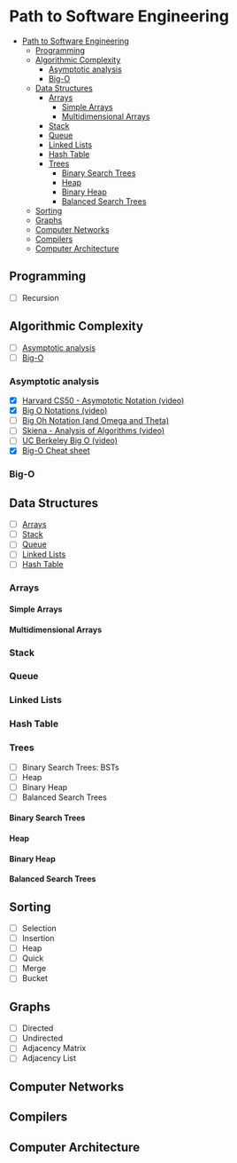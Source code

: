 # Path to Software Engineering

- [Path to Software Engineering](#path-to-software-engineering)
  - [Programming](#programming)
  - [Algorithmic Complexity](#algorithmic-complexity)
    - [Asymptotic analysis](#asymptotic-analysis)
    - [Big-O](#big-o)
  - [Data Structures](#data-structures)
    - [Arrays](#arrays)
      - [Simple Arrays](#simple-arrays)
      - [Multidimensional Arrays](#multidimensional-arrays)
    - [Stack](#stack)
    - [Queue](#queue)
    - [Linked Lists](#linked-lists)
    - [Hash Table](#hash-table)
    - [Trees](#trees)
      - [Binary Search Trees](#binary-search-trees)
      - [Heap](#heap)
      - [Binary Heap](#binary-heap)
      - [Balanced Search Trees](#balanced-search-trees)
  - [Sorting](#sorting)
  - [Graphs](#graphs)
  - [Computer Networks](#computer-networks)
  - [Compilers](#compilers)
  - [Computer Architecture](#computer-architecture)

## Programming
- [ ] Recursion

## Algorithmic Complexity
- [ ] [Asymptotic analysis](#asymptotic-analysis)
- [ ] [Big-O](#big-o)
### Asymptotic analysis
- [x] [Harvard CS50 - Asymptotic Notation (video)](https://www.youtube.com/watch?v=iOq5kSKqeR4)
- [x] [Big O Notations (video)](https://www.youtube.com/watch?v=V6mKVRU1evU)
- [ ] [Big Oh Notation (and Omega and Theta)](https://www.youtube.com/watch?v=ei-A_wy5Yxw&list=PL1BaGV1cIH4UhkL8a9bJGG356covJ76qN&index=3)
- [ ] [Skiena - Analysis of Algorithms (video)](https://www.youtube.com/watch?v=z1mkCe3kVUA)
- [ ] [UC Berkeley Big O (video)](https://archive.org/details/ucberkeley_webcast_VIS4YDpuP98)
- [x] [Big-O Cheat sheet](https://www.bigocheatsheet.com/)

### Big-O
  
## Data Structures
- [ ] [Arrays](#arrays)
- [ ] [Stack](#stack)
- [ ] [Queue](#queue)
- [ ] [Linked Lists](#linked-lists)
- [ ] [Hash Table](#hash-table)
### Arrays
#### Simple Arrays
#### Multidimensional Arrays
### Stack
### Queue
### Linked Lists
### Hash Table

### Trees
- [ ] Binary Search Trees: BSTs
- [ ] Heap
- [ ] Binary Heap
- [ ] Balanced Search Trees
#### Binary Search Trees
#### Heap
#### Binary Heap
#### Balanced Search Trees

## Sorting
- [ ] Selection
- [ ] Insertion
- [ ] Heap
- [ ] Quick
- [ ] Merge
- [ ] Bucket

## Graphs
- [ ] Directed
- [ ] Undirected
- [ ] Adjacency Matrix
- [ ] Adjacency List

## Computer Networks
## Compilers
## Computer Architecture
